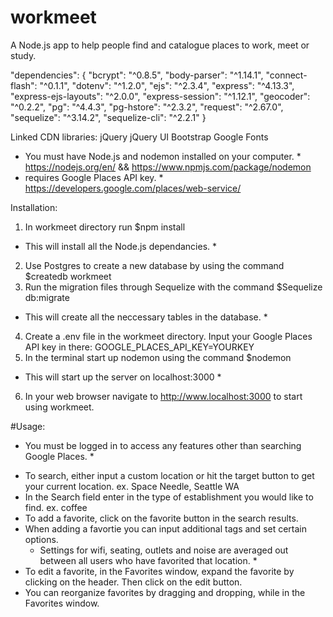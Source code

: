 # workmeet
A Node.js app to help people find and catalogue places to work, meet or study.

  "dependencies": {
    "bcrypt": "^0.8.5",
    "body-parser": "^1.14.1",
    "connect-flash": "^0.1.1",
    "dotenv": "^1.2.0",
    "ejs": "^2.3.4",
    "express": "^4.13.3",
    "express-ejs-layouts": "^2.0.0",
    "express-session": "^1.12.1",
    "geocoder": "^0.2.2",
    "pg": "^4.4.3",
    "pg-hstore": "^2.3.2",
    "request": "^2.67.0",
    "sequelize": "^3.14.2",
    "sequelize-cli": "^2.2.1"
  }
  
  Linked CDN libraries:
  jQuery
  jQuery UI
  Bootstrap
  Google Fonts
  
  * You must have Node.js and nodemon installed on your computer. * 
    https://nodejs.org/en/ && https://www.npmjs.com/package/nodemon
  * requires Google Places API key. *
    https://developers.google.com/places/web-service/

Installation:
1. In workmeet directory run $npm install
  * This will install all the Node.js dependancies. *
2. Use Postgres to create a new database by using the command $createdb workmeet
3. Run the migration files through Sequelize with the command $Sequelize db:migrate
  * This will create all the neccessary tables in the database. *
4. Create a .env file in the workmeet directory. Input your Google Places API key in there: GOOGLE_PLACES_API_KEY=YOURKEY
5. In the terminal start up nodemon using the command $nodemon
  * This will start up the server on localhost:3000 *
6. In your web browser navigate to http://www.localhost:3000 to start using workmeet.

#Usage:
  * You must be logged in to access any features other than searching Google Places. *
- To search, either input a custom location or hit the target button to get your current location. ex. Space Needle, Seattle WA
- In the Search field enter in the type of establishment you would like to find. ex. coffee
- To add a favorite, click on the favorite button in the search results.
- When adding a favortie you can input additional tags and set certain options.
  * Settings for wifi, seating, outlets and noise are averaged out between all users who have favorited that location. *
- To edit a favorite, in the Favorites window, expand the favorite by clicking on the header. Then click on the edit button.
- You can reorganize favorites by dragging and dropping, while in the Favorites window.

